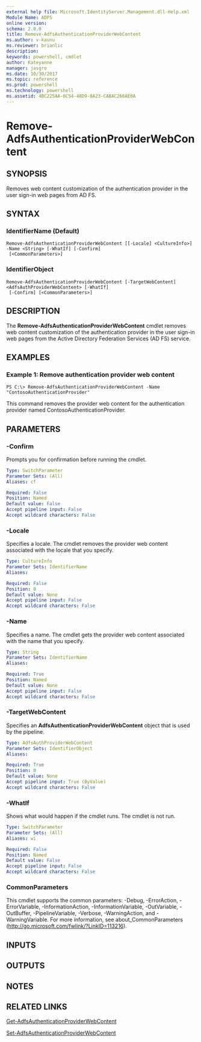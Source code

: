 ```yaml
---
external help file: Microsoft.IdentityServer.Management.dll-Help.xml
Module Name: ADFS
online version: 
schema: 2.0.0
title: Remove-AdfsAuthenticationProviderWebContent
ms.author: v-kaunu
ms.reviewer: brianlic
description: 
keywords: powershell, cmdlet
author: Kateyanne
manager: jasgro
ms.date: 10/30/2017
ms.topic: reference
ms.prod: powershell
ms.technology: powershell
ms.assetid: 4BC225AA-0C54-48D9-8A23-CABAC266AE0A
---
```


# Remove-AdfsAuthenticationProviderWebContent

## SYNOPSIS
Removes web content customization of the authentication provider in the user sign-in web pages from AD FS.

## SYNTAX

### IdentifierName (Default)
```
Remove-AdfsAuthenticationProviderWebContent [[-Locale] <CultureInfo>] -Name <String> [-WhatIf] [-Confirm]
 [<CommonParameters>]
```

### IdentifierObject
```
Remove-AdfsAuthenticationProviderWebContent [-TargetWebContent] <AdfsAuthProviderWebContent> [-WhatIf]
 [-Confirm] [<CommonParameters>]
```

## DESCRIPTION
The **Remove-AdfsAuthenticationProviderWebContent** cmdlet removes web content customization of the authentication provider in the user sign-in web pages from the Active Directory Federation Services (AD FS) service.

## EXAMPLES

### Example 1: Remove authentication provider web content
```
PS C:\> Remove-AdfsAuthenticationProviderWebContent -Name "ContosoAuthenticationProvider"
```

This command removes the provider web content for the authentication provider named ContosoAuthenticationProvider.

## PARAMETERS

### -Confirm
Prompts you for confirmation before running the cmdlet.

```yaml
Type: SwitchParameter
Parameter Sets: (All)
Aliases: cf

Required: False
Position: Named
Default value: False
Accept pipeline input: False
Accept wildcard characters: False
```

### -Locale
Specifies a locale.
The cmdlet removes the provider web content associated with the locale that you specify.

```yaml
Type: CultureInfo
Parameter Sets: IdentifierName
Aliases: 

Required: False
Position: 0
Default value: None
Accept pipeline input: False
Accept wildcard characters: False
```

### -Name
Specifies a name.
The cmdlet gets the provider web content associated with the name that you specify.

```yaml
Type: String
Parameter Sets: IdentifierName
Aliases: 

Required: True
Position: Named
Default value: None
Accept pipeline input: False
Accept wildcard characters: False
```

### -TargetWebContent
Specifies an **AdfsAuthenticationProviderWebContent** object that is used by the pipeline.

```yaml
Type: AdfsAuthProviderWebContent
Parameter Sets: IdentifierObject
Aliases: 

Required: True
Position: 0
Default value: None
Accept pipeline input: True (ByValue)
Accept wildcard characters: False
```

### -WhatIf
Shows what would happen if the cmdlet runs.
The cmdlet is not run.

```yaml
Type: SwitchParameter
Parameter Sets: (All)
Aliases: wi

Required: False
Position: Named
Default value: False
Accept pipeline input: False
Accept wildcard characters: False
```

### CommonParameters
This cmdlet supports the common parameters: -Debug, -ErrorAction, -ErrorVariable, -InformationAction, -InformationVariable, -OutVariable, -OutBuffer, -PipelineVariable, -Verbose, -WarningAction, and -WarningVariable. For more information, see about_CommonParameters (http://go.microsoft.com/fwlink/?LinkID=113216).

## INPUTS

## OUTPUTS

## NOTES

## RELATED LINKS

[Get-AdfsAuthenticationProviderWebContent](./Get-AdfsAuthenticationProviderWebContent.md)

[Set-AdfsAuthenticationProviderWebContent](./Set-AdfsAuthenticationProviderWebContent.md)

